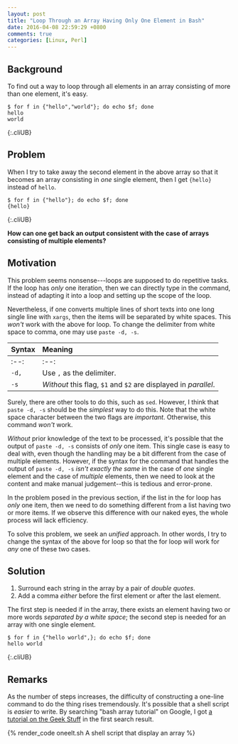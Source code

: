 ```yaml
---
layout: post
title: "Loop Through an Array Having Only One Element in Bash"
date: 2016-04-08 22:59:29 +0800
comments: true
categories: [Linux, Perl]
---
```


Background
---

To find out a way to loop through all elements in an array consisting
of more than one element, it's easy.

    $ for f in {"hello","world"}; do echo $f; done
    hello
    world
{:.cliUB}

Problem
---

When I try to take away the second element in the above array so that
it becomes an array consisting in *one* single element, then I get
`{hello}` instead of `hello`.

    $ for f in {"hello"}; do echo $f; done
    {hello}
{:.cliUB}

**How can one get back an output consistent with the case of arrays
consisting of multiple elements?**

<!-- more -->

Motivation
---

This problem seems nonsense---loops are supposed to do repetitive
tasks.  If the loop has *only* one iteration, then we can directly
type in the command, instead of adapting it into a loop and setting up
the scope of the loop.

Nevertheless, if one converts multiple lines of short texts into one
long single line with `xargs`, then the items will be separated by
white spaces.  This *won't* work with the above for loop.  To change
the delimiter from white space to comma, one may use `paste -d, -s`.

| Syntax | Meaning                                                         |
| :----- | :-------------------------------------------------------------- |
| :--:   | :--:                                                            |
| `-d,`  | Use `,` as the delimiter.                                       |
| `-s`   | *Without* this flag, `$1` and `$2` are displayed in *parallel*. |

Surely, there are other tools to do this, such as `sed`.  However, I
think that `paste -d, -s` should be the *simplest* way to do this.
Note that the white space character between the two flags are
*important*.  Otherwise, this command *won't* work.

*Without* prior knowledge of the text to be processed, it's possible
that the output of `paste -d, -s` consists of *only* one item.  This
single case is easy to deal with, even though the handling may be a
bit different from the case of multiple elements.  However, if the
syntax for the command that handles the output of `paste -d, -s`
*isn't exactly the same* in the case of *one* single element and the
case of *multiple* elements, then we need to look at the content and
make manual judgement--this is tedious and error-prone.

In the problem posed in the previous section, if the list in the
for loop has *only* one item, then we need to do something different
from a list having two or more items.  If we observe this difference
with our naked eyes, the whole process will lack efficiency.

To solve this problem, we seek an *unified* approach.  In other words,
I try to change the syntax of the above for loop so that the for loop
will work for *any* one of these two cases.

Solution
---

1. Surround each string in the array by a pair of *double quotes*.
2. Add a comma *either* before the first element or after the last
   element.

The first step is needed if in the array, there exists an element
having two or more words *separated by a white space*; the second step
is needed for an array with one single element.

    $ for f in {"hello world",}; do echo $f; done
    hello world
{:.cliUB}

Remarks
---

As the number of steps increases, the difficulty of constructing a
one-line command to do the thing rises tremendously.  It's possible
that a shell script is *easier* to write.  By searching "bash array
tutorial" on Google, I got [a tutorial on the Geek Stuff][tut] in the
first search result.

{% render_code oneelt.sh A shell script that display an array %}

[tut]: http://www.thegeekstuff.com/2010/06/bash-array-tutorial/
